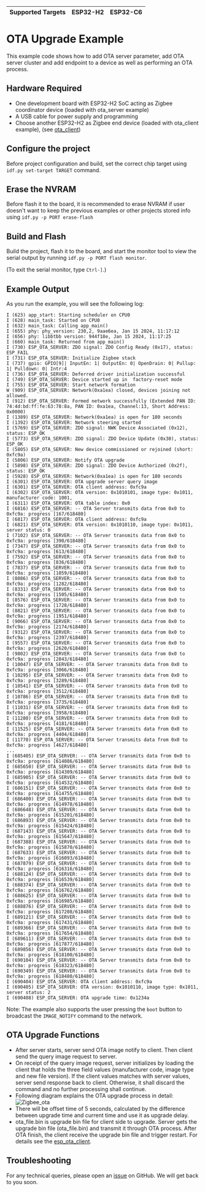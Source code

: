 | Supported Targets | ESP32-H2 | ESP32-C6 |
| ----------------- | -------- | -------- |

# OTA Upgrade Example 

This example code shows how to add OTA server parameter, add OTA server cluster and add endpoint to a device as well as performing an OTA process.

## Hardware Required

* One development board with ESP32-H2 SoC acting as Zigbee coordinator device (loaded with ota_server example)
* A USB cable for power supply and programming
* Choose another ESP32-H2 as Zigbee end device (loaded with ota_client example), (see [ota_client](../ota_client/))

## Configure the project

Before project configuration and build, set the correct chip target using `idf.py set-target TARGET` command.

## Erase the NVRAM 

Before flash it to the board, it is recommended to erase NVRAM if user doesn't want to keep the previous examples or other projects stored info 
using `idf.py -p PORT erase-flash`

## Build and Flash

Build the project, flash it to the board, and start the monitor tool to view the serial output by running `idf.py -p PORT flash monitor`.

(To exit the serial monitor, type ``Ctrl-]``.)

## Example Output

As you run the example, you will see the following log:

```
I (623) app_start: Starting scheduler on CPU0
I (628) main_task: Started on CPU0                                    
I (632) main_task: Calling app_main()
I (655) phy: phy_version: 230,2, 9aae6ea, Jan 15 2024, 11:17:12
I (656) phy: libbtbb version: 944f18e, Jan 15 2024, 11:17:25
I (660) main_task: Returned from app_main()
I (730) ESP_OTA_SERVER: ZDO signal: ZDO Config Ready (0x17), status: ESP_FAIL                                                                
I (731) ESP_OTA_SERVER: Initialize Zigbee stack
I (737) gpio: GPIO[9]| InputEn: 1| OutputEn: 0| OpenDrain: 0| Pullup: 1| Pulldown: 0| Intr:4                                                 
I (736) ESP_OTA_SERVER: Deferred driver initialization successful
I (749) ESP_OTA_SERVER: Device started up in  factory-reset mode
I (755) ESP_OTA_SERVER: Start network formation
W (909) ESP_OTA_SERVER: Network(0xa1ea) closed, devices joining not allowed.                                                                 
I (912) ESP_OTA_SERVER: Formed network successfully (Extended PAN ID: 74:4d:bd:ff:fe:63:78:8a, PAN ID: 0xa1ea, Channel:13, Short Address: 0x0000)
I (1389) ESP_OTA_SERVER: Network(0xa1ea) is open for 180 seconds
I (1392) ESP_OTA_SERVER: Network steering started
I (5769) ESP_OTA_SERVER: ZDO signal: NWK Device Associated (0x12), status: ESP_OK                                                            
I (5773) ESP_OTA_SERVER: ZDO signal: ZDO Device Update (0x30), status: ESP_OK                                                                
I (5805) ESP_OTA_SERVER: New device commissioned or rejoined (short: 0xfc9a)                                                                 
I (5806) ESP_OTA_SERVER: Notify OTA upgrade
I (5898) ESP_OTA_SERVER: ZDO signal: ZDO Device Authorized (0x2f), status: ESP_OK                                                            
I (5928) ESP_OTA_SERVER: Network(0xa1ea) is open for 180 seconds
I (6301) ESP_OTA_SERVER: OTA upgrade server query image
I (6301) ESP_OTA_SERVER: OTA client address: 0xfc9a
I (6302) ESP_OTA_SERVER: OTA version: 0x1010101, image type: 0x1011, manufacturer code: 1001,                                                
I (6311) ESP_OTA_SERVER: OTA table index: 0x0
I (6816) ESP_OTA_SERVER: -- OTA Server transmits data from 0x0 to 0xfc9a: progress [167/618480]                                              
I (6817) ESP_OTA_SERVER: OTA client address: 0xfc9a
I (6821) ESP_OTA_SERVER: OTA version: 0x1010110, image type: 0x1011, server status: 0                                                        
I (7102) ESP_OTA_SERVER: -- OTA Server transmits data from 0x0 to 0xfc9a: progress [390/618480]                                              
I (7347) ESP_OTA_SERVER: -- OTA Server transmits data from 0x0 to 0xfc9a: progress [613/618480]                                              
I (7592) ESP_OTA_SERVER: -- OTA Server transmits data from 0x0 to 0xfc9a: progress [836/618480]                                              
I (7837) ESP_OTA_SERVER: -- OTA Server transmits data from 0x0 to 0xfc9a: progress [1059/618480]                                             
I (8086) ESP_OTA_SERVER: -- OTA Server transmits data from 0x0 to 0xfc9a: progress [1282/618480]                                             
I (8331) ESP_OTA_SERVER: -- OTA Server transmits data from 0x0 to 0xfc9a: progress [1505/618480]                                             
I (8576) ESP_OTA_SERVER: -- OTA Server transmits data from 0x0 to 0xfc9a: progress [1728/618480]                                             
I (8821) ESP_OTA_SERVER: -- OTA Server transmits data from 0x0 to 0xfc9a: progress [1951/618480]                                             
I (9066) ESP_OTA_SERVER: -- OTA Server transmits data from 0x0 to 0xfc9a: progress [2174/618480]                                             
I (9312) ESP_OTA_SERVER: -- OTA Server transmits data from 0x0 to 0xfc9a: progress [2397/618480]                                             
I (9557) ESP_OTA_SERVER: -- OTA Server transmits data from 0x0 to 0xfc9a: progress [2620/618480]                                             
I (9802) ESP_OTA_SERVER: -- OTA Server transmits data from 0x0 to 0xfc9a: progress [2843/618480]                                             
I (10047) ESP_OTA_SERVER: -- OTA Server transmits data from 0x0 to 0xfc9a: progress [3066/618480]                                            
I (10295) ESP_OTA_SERVER: -- OTA Server transmits data from 0x0 to 0xfc9a: progress [3289/618480]                                            
I (10541) ESP_OTA_SERVER: -- OTA Server transmits data from 0x0 to 0xfc9a: progress [3512/618480]                                            
I (10786) ESP_OTA_SERVER: -- OTA Server transmits data from 0x0 to 0xfc9a: progress [3735/618480]                                            
I (11031) ESP_OTA_SERVER: -- OTA Server transmits data from 0x0 to 0xfc9a: progress [3958/618480]                                            
I (11280) ESP_OTA_SERVER: -- OTA Server transmits data from 0x0 to 0xfc9a: progress [4181/618480]                                            
I (11525) ESP_OTA_SERVER: -- OTA Server transmits data from 0x0 to 0xfc9a: progress [4404/618480]                                            
I (11770) ESP_OTA_SERVER: -- OTA Server transmits data from 0x0 to 0xfc9a: progress [4627/618480]
...
I (685405) ESP_OTA_SERVER: -- OTA Server transmits data from 0x0 to 0xfc9a: progress [614086/618480]
I (685650) ESP_OTA_SERVER: -- OTA Server transmits data from 0x0 to 0xfc9a: progress [614309/618480]
I (685905) ESP_OTA_SERVER: -- OTA Server transmits data from 0x0 to 0xfc9a: progress [614532/618480]
I (686151) ESP_OTA_SERVER: -- OTA Server transmits data from 0x0 to 0xfc9a: progress [614755/618480]
I (686400) ESP_OTA_SERVER: -- OTA Server transmits data from 0x0 to 0xfc9a: progress [614978/618480]
I (686648) ESP_OTA_SERVER: -- OTA Server transmits data from 0x0 to 0xfc9a: progress [615201/618480]
I (686893) ESP_OTA_SERVER: -- OTA Server transmits data from 0x0 to 0xfc9a: progress [615424/618480]
I (687143) ESP_OTA_SERVER: -- OTA Server transmits data from 0x0 to 0xfc9a: progress [615647/618480]
I (687388) ESP_OTA_SERVER: -- OTA Server transmits data from 0x0 to 0xfc9a: progress [615870/618480]
I (687633) ESP_OTA_SERVER: -- OTA Server transmits data from 0x0 to 0xfc9a: progress [616093/618480]
I (687879) ESP_OTA_SERVER: -- OTA Server transmits data from 0x0 to 0xfc9a: progress [616316/618480]
I (688124) ESP_OTA_SERVER: -- OTA Server transmits data from 0x0 to 0xfc9a: progress [616539/618480]
I (688374) ESP_OTA_SERVER: -- OTA Server transmits data from 0x0 to 0xfc9a: progress [616762/618480]
I (688625) ESP_OTA_SERVER: -- OTA Server transmits data from 0x0 to 0xfc9a: progress [616985/618480]
I (688876) ESP_OTA_SERVER: -- OTA Server transmits data from 0x0 to 0xfc9a: progress [617208/618480]
I (689121) ESP_OTA_SERVER: -- OTA Server transmits data from 0x0 to 0xfc9a: progress [617431/618480]
I (689366) ESP_OTA_SERVER: -- OTA Server transmits data from 0x0 to 0xfc9a: progress [617654/618480]
I (689611) ESP_OTA_SERVER: -- OTA Server transmits data from 0x0 to 0xfc9a: progress [617877/618480]
I (689856) ESP_OTA_SERVER: -- OTA Server transmits data from 0x0 to 0xfc9a: progress [618100/618480]
I (690104) ESP_OTA_SERVER: -- OTA Server transmits data from 0x0 to 0xfc9a: progress [618323/618480]
I (690349) ESP_OTA_SERVER: -- OTA Server transmits data from 0x0 to 0xfc9a: progress [618480/618480]
I (690404) ESP_OTA_SERVER: OTA client address: 0xfc9a
I (690405) ESP_OTA_SERVER: OTA version: 0x1010110, image type: 0x1011, server status: 2
I (690408) ESP_OTA_SERVER: OTA upgrade time: 0x1234a

```

Note: The example also supports the user pressing the `boot` button to broadcast the `IMAGE_NOTIFY` command to the network.

## OTA Upgrade Functions

 *  After server starts, server send OTA image notify to client. Then client send the query image request to server.
 *  On receipt of the query image request, server initializes by loading the client that holds the three field values (manufacturer code, image type and new file version). If the client values matches with server values, server send response back to client. Otherwise, it shall discard the command and no further processing shall continue.
 *  Following diagram explains the OTA upgrade process in detail:
 ![Zigbee_ota](../../../docs/_static/zigbee-ota-upgrade-process.png)
 * There will be offset time of 5 seconds, calculated by the difference between upgrade time and current time and use it as upgrade delay.
 * ota_file.bin is upgrade bin file for client side to upgrade. Server gets the upgrade bin file (ota_file.bin) and transmit it through OTA process. After OTA finish, the client receive the upgrade bin file and trigger restart. For details see the [esp_ota_client](../ota_client/README.md).

## Troubleshooting

For any technical queries, please open an [issue](https://github.com/espressif/esp-zigbee-sdk/issues) on GitHub. We will get back to you soon.
